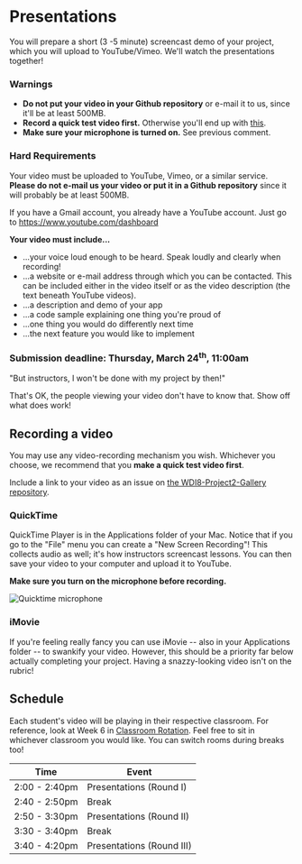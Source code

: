 # Presentations

You will prepare a short (3 -5 minute) screencast demo of your project, which you will upload to YouTube/Vimeo. We'll watch the presentations together!

### Warnings

- **Do not put your video in your Github repository** or e-mail it to us, since it'll be at least 500MB.
- **Record a quick test video first.** Otherwise you'll end up with [this](https://www.youtube.com/watch?v=dCukspxmNDs).
- **Make sure your microphone is turned on.** See previous comment.

### Hard Requirements

Your video must be uploaded to YouTube, Vimeo, or a similar service. **Please do not e-mail us your video or put it in a Github repository** since it will probably be at least 500MB.

If you have a Gmail account, you already have a YouTube account. Just go to https://www.youtube.com/dashboard

**Your video must include...**

- ...your voice loud enough to be heard. Speak loudly and clearly when recording!
- ...a website or e-mail address through which you can be contacted. This can be included either in the video itself or as the video description (the text beneath YouTube videos).
- ...a description and demo of your app
- ...a code sample explaining one thing you're proud of
- ...one thing you would do differently next time
- ...the next feature you would like to implement

### Submission deadline: Thursday, March 24<sup>th</sup>, 11:00am

"But instructors, I won't be done with my project by then!"

That's OK, the people viewing your video don't have to know that. Show off what does work!

## Recording a video

You may use any video-recording mechanism you wish. Whichever you choose, we recommend that you **make a quick test video first**.

Include a link to your video as an issue on [the WDI8-Project2-Gallery repository](https://github.com/ga-dc/wdi8-project2-gallery).

### QuickTime

QuickTime Player is in the Applications folder of your Mac. Notice that if you go to the "File" menu you can create a "New Screen Recording"! This collects audio as well; it's how instructors screencast lessons. You can then save your video to your computer and upload it to YouTube.

**Make sure you turn on the microphone before recording.**

![Quicktime microphone](http://i.imgur.com/SBfletl.jpg)

### iMovie

If you're feeling really fancy you can use iMovie -- also in your Applications folder -- to swankify your video. However, this should be a priority far below actually completing your project. Having a snazzy-looking video isn't on the rubric!

## Schedule

Each student's video will be playing in their respective classroom. For reference, look at Week 6 in [Classroom Rotation](https://github.com/ga-dc/wdi8/blob/master/classroom-rotation.md#unit-5-rails-31116). Feel free to sit in whichever classroom you would like. You can switch rooms during breaks too!

| Time | Event |
|------|-------|
| 2:00 - 2:40pm | Presentations (Round I) |
| 2:40 - 2:50pm | Break |  
| 2:50 - 3:30pm | Presentations (Round II) |
| 3:30 - 3:40pm | Break |
| 3:40 - 4:20pm |Presentations (Round III) |
